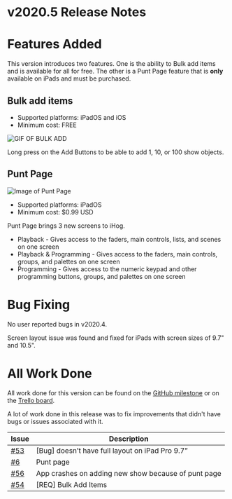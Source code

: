 # v2020.5 Release Notes

# Features Added

This version introduces two features. One is the ability to Bulk add items and is available for all for free. The other is a Punt Page feature that is **only** available on iPads and must be purchased.

## Bulk add items

- Supported platforms: iPadOS and iOS
- Minimum cost: FREE

![GIF OF BULK ADD](https://github.com/maeganjwilson/iHog/blob/master/releasenotes/images/2020-5-bulk-add.gif?raw=true)

Long press on the Add Buttons to be able to add 1, 10, or 100 show objects.

## Punt Page

![Image of Punt Page](https://github.com/maeganjwilson/iHog/blob/master/releasenotes/images/2020-5-puntpage.png?raw=true)

- Supported platforms: iPadOS
- Minimum cost: $0.99 USD

Punt Page brings 3 new screens to iHog.

- Playback - Gives access to the faders, main controls, lists, and scenes on one screen
- Playback & Programming - Gives access to the faders, main controls, groups, and palettes on one screen
- Programming - Gives access to the numeric keypad and other programming buttons, groups, and palettes on one screen

# Bug Fixing

No user reported bugs in v2020.4.

Screen layout issue was found and fixed for iPads with screen sizes of 9.7" and 10.5".

# All Work Done

All work done for this version can be found on the [GitHub milestone](https://github.com/maeganjwilson/iHog/milestone/5?closed=1) or on the [Trello board](https://trello.com/b/AB25kAVi/ihog-app).

A lot of work done in this release was to fix improvements that didn't have bugs or issues associated with it.

| Issue | Description |
| --- | --- |
| [\#53](https://github.com/maeganjwilson/iHog/issues/53) | [Bug] doesn’t have full layout on iPad Pro 9.7” |
| [\#6](https://github.com/maeganjwilson/iHog/issues/6) | Punt page |
| [\#56](https://github.com/maeganjwilson/iHog/issues/6) | App crashes on adding new show because of punt page |
| [\#54](https://github.com/maeganjwilson/iHog/issues/54) | [REQ] Bulk Add Items |
